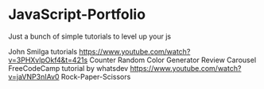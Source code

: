# JavaScript-Portfolio
Just a bunch of simple tutorials to level up your js

John Smilga tutorials https://www.youtube.com/watch?v=3PHXvlpOkf4&t=421s
    Counter
    Random Color Generator
    Review Carousel
FreeCodeCamp tutorial by whatsdev https://www.youtube.com/watch?v=jaVNP3nIAv0
    Rock-Paper-Scissors